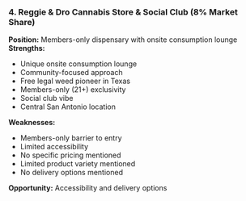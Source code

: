 ### 4. Reggie & Dro Cannabis Store & Social Club (8% Market Share)
**Position:** Members-only dispensary with onsite consumption lounge  
**Strengths:**
- Unique onsite consumption lounge
- Community-focused approach
- Free legal weed pioneer in Texas
- Members-only (21+) exclusivity
- Social club vibe
- Central San Antonio location

**Weaknesses:**
- Members-only barrier to entry
- Limited accessibility
- No specific pricing mentioned
- Limited product variety mentioned
- No delivery options mentioned

**Opportunity:** Accessibility and delivery options
